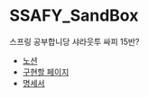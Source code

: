 # SSAFY_SandBox
스프링 공부합니당
샤라웃투 싸피 15반?

- [노션](https://h0ber0.notion.site/SSAFY-Sandbox-11136ff0eb9480ccbec0e1e07a6b53b3)
- [구현할 페이지](https://ssafysandbox.vercel.app/crud)
- [명세서](https://documenter.getpostman.com/view/17268285/2sA3s7kUzi)
